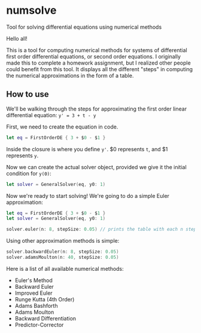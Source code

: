 # numsolve
Tool for solving differential equations using numerical methods

Hello all!

This is a tool for computing numerical methods for systems of differential first order differential equations, or second order equations. I originally made this to complete a 
homework assignment, but I realized other people could benefit from this tool. It displays all the different "steps" in computing the numerical approximations in the form of a table.

## How to use

We'll be walking through the steps for approximating the first order linear differential equation: `y' = 3 + t - y`

First, we need to create the equation in code.

```swift
let eq = FirstOrderDE { 3 + $0 - $1 }
```

Inside the closure is where you define `y'`. $0 represents `t`, and $1 represents `y`.

Now we can create the actual solver object, provided we give it the initial condition for `y(0)`:

```swift
let solver = GeneralSolver(eq, y0: 1)
```

Now we're ready to start solving! We're going to do a simple Euler approximation:

```swift
let eq = FirstOrderDE { 3 + $0 - $1 }
let solver = GeneralSolver(eq, y0: 1)

solver.euler(n: 8, stepSize: 0.05) // prints the table with each n steps for the Euler numerical method.
```

Using other approximation methods is simple:

```swift
solver.backwardEuler(n: 8, stepSize: 0.05)
solver.adamsMoulton(n: 40, stepSize: 0.05)
```

Here is a list of all available numerical methods:

- Euler's Method
- Backward Euler
- Improved Euler
- Runge Kutta (4th Order)
- Adams Bashforth
- Adams Moulton
- Backward Differentiation
- Predictor-Corrector

